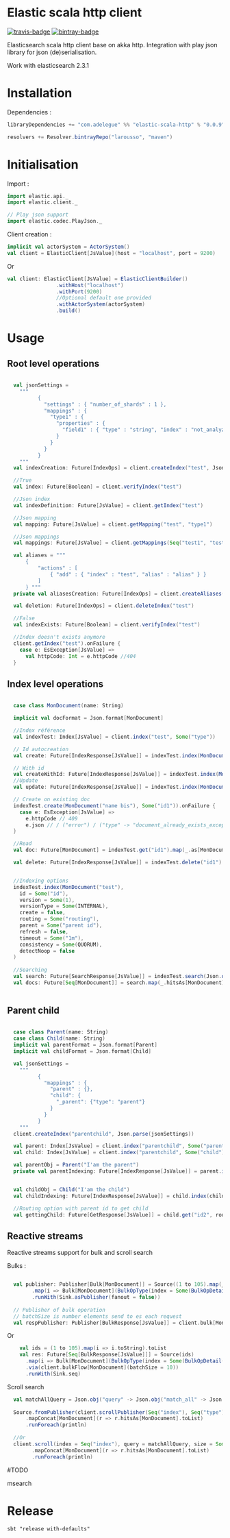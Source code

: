 Elastic scala http client  
=========================

[travis]:                https://travis-ci.org/larousso/elastic-scala-http
[travis-badge]:          https://travis-ci.org/larousso/elastic-scala-http.svg?branch=master
[bintray]:               https://bintray.com/larousso/maven/elastic-scala-http
[bintray-badge]:         https://img.shields.io/bintray/v/larousso/maven/elastic-scala-http.svg?maxAge=2592000

[![travis-badge][]][travis] [![bintray-badge][]][bintray]

Elasticsearch scala http client base on akka http. Integration with play json library for json (de)serialisation. 

Work with elasticsearch 2.3.1

# Installation 

Dependencies : 

```sbt
libraryDependencies += "com.adelegue" %% "elastic-scala-http" % "0.0.9"

resolvers += Resolver.bintrayRepo("larousso", "maven")
```

# Initialisation

Import :  

```scala
import elastic.api._  
import elastic.client._

// Play json support 
import elastic.codec.PlayJson._
```

Client creation :

```scala
implicit val actorSystem = ActorSystem()
val client = ElasticClient[JsValue](host = "localhost", port = 9200)
```

Or 

```scala
val client: ElasticClient[JsValue] = ElasticClientBuilder()
                .withHost("localhost")
                .withPort(9200)
                //Optional default one provided 
                .withActorSystem(actorSystem)               
                .build()
```

# Usage 

## Root level operations 

```scala

  val jsonSettings =
    """
          {
            "settings" : { "number_of_shards" : 1 },
            "mappings" : {
              "type1" : {
                "properties" : {
                  "field1" : { "type" : "string", "index" : "not_analyzed" }
                }
              }
            }
          }
    """
  val indexCreation: Future[IndexOps] = client.createIndex("test", Json.parse(jsonSettings))

  //True
  val index: Future[Boolean] = client.verifyIndex("test")

  //Json index
  val indexDefinition: Future[JsValue] = client.getIndex("test")

  //Json mapping
  val mapping: Future[JsValue] = client.getMapping("test", "type1")

  //Json mappings
  val mappings: Future[JsValue] = client.getMappings(Seq("test1", "test2"), Seq("type1", "type2"))

  val aliases = """
      {
          "actions" : [
              { "add" : { "index" : "test", "alias" : "alias" } }
          ]
      } """
  private val aliasesCreation: Future[IndexOps] = client.createAliases(Json.parse(aliases))

  val deletion: Future[IndexOps] = client.deleteIndex("test")

  //False
  val indexExists: Future[Boolean] = client.verifyIndex("test")

  //Index doesn't exists anymore
  client.getIndex("test").onFailure {
    case e: EsException[JsValue] =>
      val httpCode: Int = e.httpCode //404
  }
```

## Index level operations 

```scala

  case class MonDocument(name: String)

  implicit val docFormat = Json.format[MonDocument]

  //Index référence
  val indexTest: Index[JsValue] = client.index("test", Some("type"))

  // Id autocreation
  val create: Future[IndexResponse[JsValue]] = indexTest.index(MonDocument("name"))

  // With id
  val createWithId: Future[IndexResponse[JsValue]] = indexTest.index(MonDocument("name"), Some("id1"))
  //Update
  val update: Future[IndexResponse[JsValue]] = indexTest.index(MonDocument("name bis"), Some("id1"))

  // Create on existing doc
  indexTest.create(MonDocument("name bis"), Some("id1")).onFailure {
    case e: EsException[JsValue] =>
      e.httpCode // 409
      e.json // / ("error") / ("type" -> "document_already_exists_exception")
  }

  //Read
  val doc: Future[MonDocument] = indexTest.get("id1").map(_.as[MonDocument])

  val delete: Future[IndexResponse[JsValue]] = indexTest.delete("id1")


  //Indexing options 
  indexTest.index(MonDocument("test"),
    id = Some("id"),
    version = Some(1),
    versionType = Some(INTERNAL),
    create = false,
    routing = Some("routing"),
    parent = Some("parent id"),
    refresh = false,
    timeout = Some("1m"),
    consistency = Some(QUORUM),
    detectNoop = false
  )
  
  //Searching  
  val search: Future[SearchResponse[JsValue]] = indexTest.search(Json.obj("query" -> Json.obj("term" -> Json.obj("name" -> "nom"))))
  val docs: Future[Seq[MonDocument]] = search.map(_.hitsAs[MonDocument])
  
```

## Parent child 

```scala

  case class Parent(name: String)
  case class Child(name: String)
  implicit val parentFormat = Json.format[Parent]
  implicit val childFormat = Json.format[Child]

  val jsonSettings =
    """
          {
            "mappings" : {
              "parent" : {},
              "child": {
                "_parent": {"type": "parent"}
              }
            }
          }
    """
  client.createIndex("parentchild", Json.parse(jsonSettings))

  val parent: Index[JsValue] = client.index("parentchild", Some("parent"))
  val child: Index[JsValue] = client.index("parentchild", Some("child"))

  val parentObj = Parent("I'am the parent")
  private val parentIndexing: Future[IndexResponse[JsValue]] = parent.index(parentObj, Some("id1"))


  val childObj = Child("I'am the child")
  val childIndexing: Future[IndexResponse[JsValue]] = child.index(childObj, Some("id2"), parent = Some("id1"))

  //Routing option with parent id to get child
  val gettingChild: Future[GetResponse[JsValue]] = child.get("id2", routing = Some("id1"))

```

## Reactive streams 

Reactive streams support for bulk and scroll search 

Bulks : 

```scala 

  val publisher: Publisher[Bulk[MonDocument]] = Source((1 to 105).map(_.toString))
        .map(i => Bulk[MonDocument](BulkOpType(index = Some(BulkOpDetail(Some("index"), Some("type"), Some(i)))), Some(MonDocument(s"Nom $i"))) )
        .runWith(Sink.asPublisher(fanout = false))
  
  // Publisher of bulk operation 
  // batchSize is number elements send to es each request 
  val respPublisher: Publisher[BulkResponse[JsValue]] = client.bulk[MonDocument](publisher = publisher, batchSize = 10)

``` 
Or 
```scala 
    val ids = (1 to 105).map(i => i.toString).toList
    val res: Future[Seq[BulkResponse[JsValue]]] = Source(ids)
      .map(i => Bulk[MonDocument](BulkOpType(index = Some(BulkOpDetail(Some("index"), Some("type"), Some(i)))), Some(MonDocument(s"Nom $i"))))
      .via(client.bulkFlow[MonDocument](batchSize = 10))
      .runWith(Sink.seq)

```


Scroll search 

```scala 
  val matchAllQuery = Json.obj("query" -> Json.obj("match_all" -> Json.obj()))
  
  Source.fromPublisher(client.scrollPublisher(Seq("index"), Seq("type"), matchAllQuery, size = Some(10)))
      .mapConcat[MonDocument](r => r.hitsAs[MonDocument].toList)
      .runForeach(println)
  
  //Or 
  client.scroll(index = Seq("index"), query = matchAllQuery, size = Some(10)))
        .mapConcat[MonDocument](r => r.hitsAs[MonDocument].toList)
        .runForeach(println)      

```

#TODO
 
msearch  

# Release 

``` 
sbt "release with-defaults" 
```
